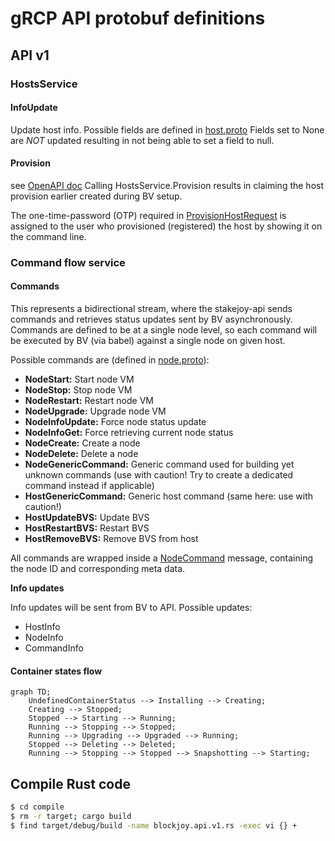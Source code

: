 # gRCP API protobuf definitions

## API v1

### HostsService

#### InfoUpdate


Update host info. Possible fields are defined in [host.proto](https://github.com/blockjoy/api-proto/blob/63e00e0fdc527b737da2b4b8e3d051dc89e0d148/blockjoy/api/v1/host.proto#L14-L22)
Fields set to None are _NOT_ updated resulting in not being able to set a field to null.


#### Provision


see [OpenAPI doc](https://stakejoy.stoplight.io/docs/blockvisor-api/6119082e85f3b-claim-a-host-provision)
Calling HostsService.Provision results in claiming the host provision earlier created during BV setup.

The one-time-password (OTP) required in [ProvisionHostRequest](https://github.com/blockjoy/api-proto/blob/63e00e0fdc527b737da2b4b8e3d051dc89e0d148/blockjoy/api/v1/host.proto#L26)
is assigned to the user who provisioned (registered) the host by showing it on the command line.


### Command flow service


#### Commands


This represents a bidirectional stream, where the stakejoy-api sends commands and retrieves status updates sent by BV
asynchronously. Commands are defined to be at a single node level, so each command will be executed by BV (via babel)
against a single node on given host.


Possible commands are (defined in [node.proto](https://github.com/blockjoy/api-proto/blob/main/blockjoy/api/v1/node.proto)):

- **NodeStart:** Start node VM
- **NodeStop:** Stop node VM
- **NodeRestart:** Restart node VM
- **NodeUpgrade:** Upgrade node VM
- **NodeInfoUpdate:** Force node status update
- **NodeInfoGet:** Force retrieving current node status
- **NodeCreate:** Create a node
- **NodeDelete:** Delete a node
- **NodeGenericCommand:** Generic command used for building yet unknown commands (use with caution! Try to create a dedicated command instead if applicable)
- **HostGenericCommand:** Generic host command (same here: use with caution!)
- **HostUpdateBVS:** Update BVS
- **HostRestartBVS:** Restart BVS
- **HostRemoveBVS:** Remove BVS from host


All commands are wrapped inside a [NodeCommand](https://github.com/blockjoy/api-proto/blob/63e00e0fdc527b737da2b4b8e3d051dc89e0d148/blockjoy/api/v1/node.proto#L75) message, containing the node ID and corresponding meta data.


**Info updates**


Info updates will be sent from BV to API. Possible updates:


- HostInfo
- NodeInfo
- CommandInfo


#### Container states flow

```mermaid
graph TD;
    UndefinedContainerStatus --> Installing --> Creating;
    Creating --> Stopped;
    Stopped --> Starting --> Running;
    Running --> Stopping --> Stopped;
    Running --> Upgrading --> Upgraded --> Running;
    Stopped --> Deleting --> Deleted;
    Running --> Stopping --> Stopped --> Snapshotting --> Starting;
```

## Compile Rust code

```bash
$ cd compile
$ rm -r target; cargo build
$ find target/debug/build -name blockjoy.api.v1.rs -exec vi {} +
```
